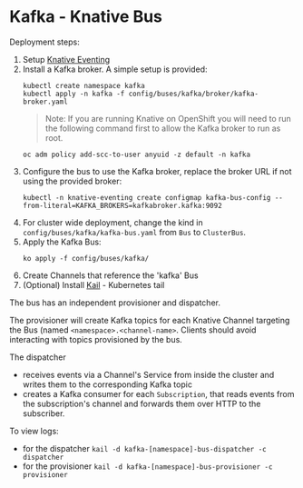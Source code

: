 # Kafka - Knative Bus

Deployment steps:
1. Setup [Knative Eventing](../../../DEVELOPMENT.md)
1. Install a Kafka broker. A simple setup is provided:
    ```
    kubectl create namespace kafka
    kubectl apply -n kafka -f config/buses/kafka/broker/kafka-broker.yaml
    ```
    > Note: If you are running Knative on OpenShift you will need to run the following command first to allow the Kafka broker to run as root.
      ```
      oc adm policy add-scc-to-user anyuid -z default -n kafka
      ```
1. Configure the bus to use the Kafka broker, replace the broker URL if not using the provided broker:
    ```
    kubectl -n knative-eventing create configmap kafka-bus-config --from-literal=KAFKA_BROKERS=kafkabroker.kafka:9092
    ```
1. For cluster wide deployment, change the kind in `config/buses/kafka/kafka-bus.yaml` from `Bus` to `ClusterBus`.
1. Apply the Kafka Bus:
    ```
    ko apply -f config/buses/kafka/
    ```
1. Create Channels that reference the 'kafka' Bus
1. (Optional) Install [Kail](https://github.com/boz/kail) - Kubernetes tail

The bus has an independent provisioner and dispatcher.

The provisioner will create Kafka topics for each Knative Channel
targeting the Bus (named `<namespace>.<channel-name>`.
Clients should avoid interacting with topics provisioned by the bus.

The dispatcher
- receives events via a Channel's Service from inside the cluster and
writes them to the corresponding Kafka topic
- creates a Kafka consumer for each `Subscription`, that reads events
from the subscription's channel and forwards them over HTTP to the
subscriber.

To view logs:
- for the dispatcher `kail -d kafka-[namespace]-bus-dispatcher -c dispatcher`
- for the provisioner `kail -d kafka-[namespace]-bus-provisioner -c provisioner`
